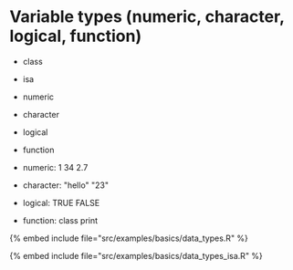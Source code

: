 # Variable types (numeric, character, logical, function)


* class
* isa
* numeric
* character
* logical
* function

* numeric:     1   34  2.7
* character:   "hello"   "23"
* logical:     TRUE  FALSE
* function:    class print

{% embed include file="src/examples/basics/data_types.R" %}

{% embed include file="src/examples/basics/data_types_isa.R" %}


